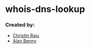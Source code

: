 # whois-dns-lookup

### Created by:

 - [Christin Raju](https://github.com/ChristinRaju)
 - [Alan Benny](https://github.com/AlanBennyOfficial)